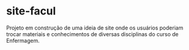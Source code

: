 # site-facul
Projeto em construção de uma ideia de site onde os usuários poderiam trocar materiais e conhecimentos de diversas disciplinas do curso de Enfermagem.
